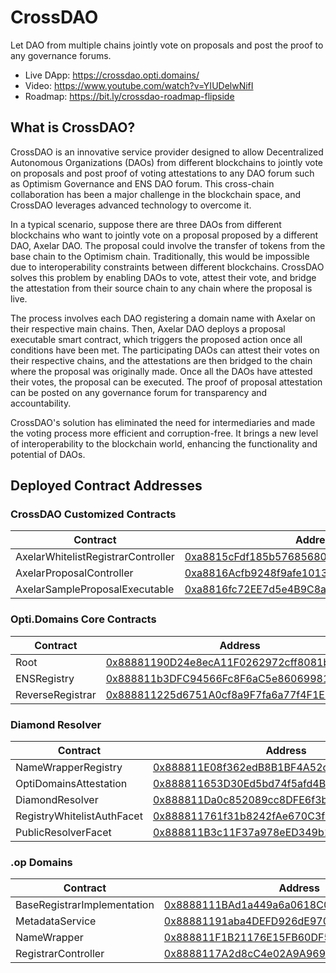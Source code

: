 # CrossDAO

Let DAO from multiple chains jointly vote on proposals and post the proof to any governance forums.

* Live DApp: https://crossdao.opti.domains/
* Video: https://www.youtube.com/watch?v=YIUDelwNifI
* Roadmap: https://bit.ly/crossdao-roadmap-flipside

## What is CrossDAO?

CrossDAO is an innovative service provider designed to allow Decentralized Autonomous Organizations (DAOs) from different blockchains to jointly vote on proposals and post proof of voting attestations to any DAO forum such as Optimism Governance and ENS DAO forum. This cross-chain collaboration has been a major challenge in the blockchain space, and CrossDAO leverages advanced technology to overcome it.

In a typical scenario, suppose there are three DAOs from different blockchains who want to jointly vote on a proposal proposed by a different DAO, Axelar DAO. The proposal could involve the transfer of tokens from the base chain to the Optimism chain. Traditionally, this would be impossible due to interoperability constraints between different blockchains. CrossDAO solves this problem by enabling DAOs to vote, attest their vote, and bridge the attestation from their source chain to any chain where the proposal is live.

The process involves each DAO registering a domain name with Axelar on their respective main chains. Then, Axelar DAO deploys a proposal executable smart contract, which triggers the proposed action once all conditions have been met. The participating DAOs can attest their votes on their respective chains, and the attestations are then bridged to the chain where the proposal was originally made. Once all the DAOs have attested their votes, the proposal can be executed. The proof of proposal attestation can be posted on any governance forum for transparency and accountability.

CrossDAO's solution has eliminated the need for intermediaries and made the voting process more efficient and corruption-free. It brings a new level of interoperability to the blockchain world, enhancing the functionality and potential of DAOs.

## Deployed Contract Addresses

### CrossDAO Customized Contracts

| Contract                           | Address                                    |
|------------------------------------|--------------------------------------------|
| AxelarWhitelistRegistrarController | [0xa8815cFdf185b57685680a87BF84005C95ea8b5b](https://goerli-optimism.etherscan.io/address/0xa8815cFdf185b57685680a87BF84005C95ea8b5b) |
| AxelarProposalController           | [0xa8816Acfb9248f9afe10132bf89F63504e0a77F9](https://goerli-optimism.etherscan.io/address/0xa8816Acfb9248f9afe10132bf89F63504e0a77F9) |
| AxelarSampleProposalExecutable     | [0xa8816fc72EE7d5e4B9C8ab77860a5071c934940b](https://goerli.basescan.org/address/0xa8816fc72EE7d5e4B9C8ab77860a5071c934940b) |

### Opti.Domains Core Contracts

| Contract         | Address                                    |
|------------------|--------------------------------------------|
| Root             | [0x88881190D24e8ecA11F0262972cff8081b2AFc45](https://goerli-optimism.etherscan.io/address/0x88881190D24e8ecA11F0262972cff8081b2AFc45) |
| ENSRegistry      | [0x888811b3DFC94566Fc8F6aC5e86069981a50B490](https://goerli-optimism.etherscan.io/address/0x888811b3DFC94566Fc8F6aC5e86069981a50B490) |
| ReverseRegistrar | [0x888811225d6751A0cf8a9F7fa6a77f4F1EF69DC9](https://goerli-optimism.etherscan.io/address/0x888811225d6751A0cf8a9F7fa6a77f4F1EF69DC9) |

### Diamond Resolver

| Contract                   | Address                                                                                                                          |
|----------------------------|----------------------------------------------------------------------------------------------------------------------------------|
| NameWrapperRegistry        | [0x888811E08f362edB8B1BF4A52c08fED2A58a427E](https://goerli-optimism.etherscan.io/address/0x888811E08f362edB8B1BF4A52c08fED2A58a427E) |
| OptiDomainsAttestation     | [0x888811653D30Ed5bd74f5afd4B2bffe2dE3192B3](https://goerli-optimism.etherscan.io/address/0x888811653D30Ed5bd74f5afd4B2bffe2dE3192B3) |
| DiamondResolver            | [0x888811Da0c852089cc8DFE6f3bAd190a46acaAE6](https://goerli-optimism.etherscan.io/address/0x888811Da0c852089cc8DFE6f3bAd190a46acaAE6) |
| RegistryWhitelistAuthFacet | [0x888811761f31b8242fAe670C3f0a054e226D10e8](https://goerli-optimism.etherscan.io/address/0x888811761f31b8242fAe670C3f0a054e226D10e8) |
| PublicResolverFacet        | [0x888811B3c11F37a978eED349b174F7e9cCec14D7](https://goerli-optimism.etherscan.io/address/0x888811B3c11F37a978eED349b174F7e9cCec14D7) |

### .op Domains

| Contract                    | Address                                                                                                                          |
|-----------------------------|----------------------------------------------------------------------------------------------------------------------------------|
| BaseRegistrarImplementation | [0x8888111BAd1a449a6a0618C0fE7DC1727e3aaf99](https://goerli-optimism.etherscan.io/address/0x8888111BAd1a449a6a0618C0fE7DC1727e3aaf99) |
| MetadataService             | [0x88881191aba4DEFD926dE9708C457d092120beaa](https://goerli-optimism.etherscan.io/address/0x88881191aba4DEFD926dE9708C457d092120beaa) |
| NameWrapper                 | [0x888811F1B21176E15FB60DF500eA85B490Dd2836](https://goerli-optimism.etherscan.io/address/0x888811F1B21176E15FB60DF500eA85B490Dd2836) |
| RegistrarController         | [0x8888117A2d8cC4e02A9A9691Ba0e166b2842360D](https://goerli-optimism.etherscan.io/address/0x8888117A2d8cC4e02A9A9691Ba0e166b2842360D) |
